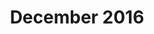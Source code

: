 ---
title: December 2016
showTitle: true
showOnHomepage: true
image: /img/drawings/waves.jpg
materials: paint
description:
---